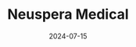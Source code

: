 ---  
layout: startup_page  
title: "Neuspera Medical"  
id: "neuspera.com"  
permalink: "/neusperamedicalneuspera.com07152024/"  
website: "https://www.neuspera.com/"  
funding_round: "Series D"  
funding_amount: "$23M"  
investors: "Vertex Ventures HC, Treo Ventures, Action Potential Venture Capital, Windham Venture Partners, Olympus Innovation Ventures, another strategic investor"  
about: "Neuspera Medical, Inc. is a neuromodulation company developing the Neuspera Implantable Sacral Neuromodulation (SNM) System, a minimally invasive implant designed to treat urinary urge incontinence (UUI) and overactive bladder (OAB). The system offers patients personal control and relief from symptoms, aiming to improve their quality of life."  
markets: "Medtech, Neuromodulation, Medical Device"  
hq: "San Jose, California, United States"  
founded_year: "2013"  
linkedin: "https://www.linkedin.com/company/neusperamedicalinc."  
twitter: "https://twitter.com/neusperamedical"  
instagram: ""  
facebook: ""  
crunchbase: "https://www.crunchbase.com/organization/neuspera-medica"  
pitchbook: "https://pitchbook.com/profiles/company/158837-59"  

date_display: "15-Jul-2024"  
date: "2024-07-15"

# SEO Optimization  
meta_title: "Neuspera Medical - Series D Funding ($23M)"  
meta_description: "Neuspera Medical, Neuspera Medical, Inc. is a neuromodulation company developing the Neuspera Implantable Sacral Neuromodulation (SNM) System, a minimally invasive impl..."  
meta_keywords: "Neuspera Medical, Medtech, Neuromodulation, Medical Device, Series D funding"  
canonical_url: "https://startup.projectstartups.com/neusperamedicalneuspera.com07152024/"  
---